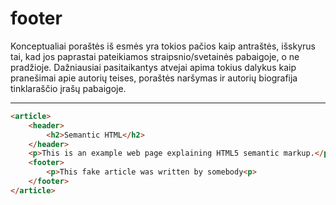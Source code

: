 # footer

Konceptualiai poraštės iš esmės yra tokios pačios kaip antraštės, išskyrus tai, kad jos paprastai pateikiamos straipsnio/svetainės pabaigoje, o ne pradžioje. Dažniausiai pasitaikantys atvejai apima tokius dalykus kaip pranešimai apie autorių teises, poraštės naršymas ir autorių biografija tinklaraščio įrašų pabaigoje.

---

```html
<article>
    <header>
        <h2>Semantic HTML</h2>
    </header>
    <p>This is an example web page explaining HTML5 semantic markup.</p>
    <footer>
        <p>This fake article was written by somebody<p>
    </footer>
</article>
```
